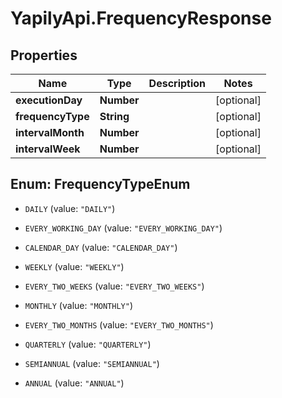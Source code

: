 # YapilyApi.FrequencyResponse

## Properties

Name | Type | Description | Notes
------------ | ------------- | ------------- | -------------
**executionDay** | **Number** |  | [optional] 
**frequencyType** | **String** |  | [optional] 
**intervalMonth** | **Number** |  | [optional] 
**intervalWeek** | **Number** |  | [optional] 



## Enum: FrequencyTypeEnum


* `DAILY` (value: `"DAILY"`)

* `EVERY_WORKING_DAY` (value: `"EVERY_WORKING_DAY"`)

* `CALENDAR_DAY` (value: `"CALENDAR_DAY"`)

* `WEEKLY` (value: `"WEEKLY"`)

* `EVERY_TWO_WEEKS` (value: `"EVERY_TWO_WEEKS"`)

* `MONTHLY` (value: `"MONTHLY"`)

* `EVERY_TWO_MONTHS` (value: `"EVERY_TWO_MONTHS"`)

* `QUARTERLY` (value: `"QUARTERLY"`)

* `SEMIANNUAL` (value: `"SEMIANNUAL"`)

* `ANNUAL` (value: `"ANNUAL"`)





